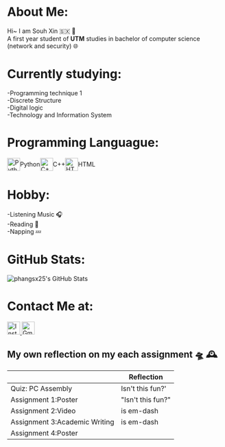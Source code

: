 
# About Me:
Hi~ I am Souh Xin :sint_maarten: :thought_balloon:<br>
A first year student of **UTM** studies in bachelor of computer science (network and security) :globe_with_meridians:<br>

# Currently studying:
-Programming technique 1<br>
-Discrete Structure<br>
-Digital logic<br>
-Technology and Information System<br>

# Programming Languague:

<div style="display: flex; align-items: center;">
  <img src="https://cdn.jsdelivr.net/gh/devicons/devicon/icons/python/python-original.svg" alt="Python" width="30" height="30" /> Python
  <img src="https://cdn.jsdelivr.net/gh/devicons/devicon/icons/cplusplus/cplusplus-original.svg" alt="C++" width="30" height="30" /> C++
  <img src="https://cdn.jsdelivr.net/gh/devicons/devicon/icons/html5/html5-original.svg" alt="HTML" width="30" height="30" /> HTML
</div>


# Hobby:
-Listening Music :headphones:<br>
-Reading 	:notebook_with_decorative_cover:<br>
-Napping  :zzz:<br>


# GitHub Stats:
![phangsx25's GitHub Stats](https://github-readme-stats.vercel.app/api?username=phangsx25&show_icons=true&hide_title=true)

# Contact Me at:
<a href="https://www.instagram.com/carina_phangsx" target="_blank">
  <img src="https://upload.wikimedia.org/wikipedia/commons/a/a5/Instagram_icon.png" alt="Instagram" width="30" height="30"/>
</a>
 <a href="mailto:carinaphang0225@gmail.com">
  <img src="https://upload.wikimedia.org/wikipedia/commons/5/52/Google_Contacts_icon.png" alt="Gmail" width="30" height="30"/>
</a>







## My own reflection on my each assignment :flying_saucer: :mantelpiece_clock:


|                |          Reflection                 |
|----------------|-------------------------------------|
|Quiz: PC Assembly | Isn't this fun?'            |
|Assignment 1:Poster|"Isn't this fun?"            |
|Assignment 2:Video | is em-dash|
|Assignment 3:Academic Writing |is em-dash|
|Assignment 4:Poster||
